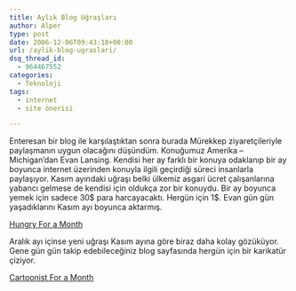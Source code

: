 ```yaml
---
title: Aylık Blog Uğraşları
author: Alper
type: post
date: 2006-12-06T09:43:18+00:00
url: /aylik-blog-ugraslari/
dsq_thread_id:
  - 964467552
categories:
  - Teknoloji
tags:
  - internet
  - site önerisi

---
```

Enteresan bir blog ile karşılaştıktan sonra burada Mürekkep ziyaretçileriyle paylaşmanın uygun olacağını düşündüm. Konuğumuz Amerika &#8211; Michigan&#8217;dan Evan Lansing. Kendisi her ay farklı bir konuya odaklanıp bir ay boyunca internet üzerinden konuyla ilgili geçirdiği süreci insanlarla paylaşıyor. Kasım ayındaki uğraşı belki ülkemiz asgari ücret çalışanlarına yabancı gelmese de kendisi için oldukça zor bir konuydu. Bir ay boyunca yemek için sadece 30$ para harcayacaktı. Hergün için 1$. Evan gün gün yaşadıklarını Kasım ayı boyunca aktarmış.

[Hungry For a Month][1]

Aralık ayı içinse yeni uğraşı Kasım ayına göre biraz daha kolay gözüküyor. Gene gün gün takip edebileceğiniz blog sayfasında hergün için bir karikatür çiziyor.

[Cartoonist For a Month][2]

 [1]: https://hungryforamonth.blogspot.com/
 [2]: https://www.cartoonistforamonth.blogspot.com/